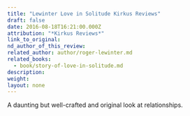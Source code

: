 ```yaml
---
title: "Lewinter Love in Solitude Kirkus Reviews"
draft: false
date: 2016-08-18T16:21:00.000Z
attribution: "*Kirkus Reviews*"
link_to_original:
nd_author_of_this_review:
related_author: author/roger-lewinter.md
related_books:
  - book/story-of-love-in-solitude.md
description:
weight:
layout: none
---
```

A daunting but well-crafted and original look at relationships.

